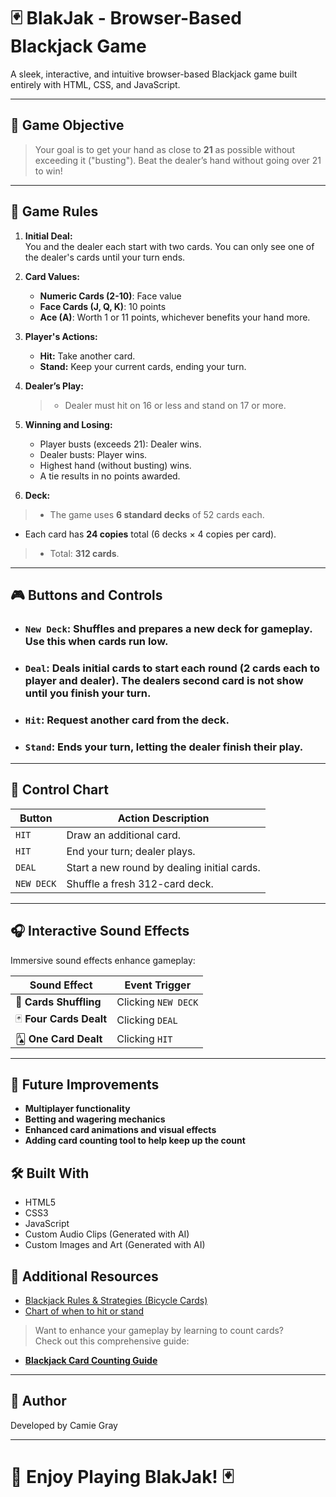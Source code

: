 # 🃏 BlakJak - Browser-Based Blackjack Game

A sleek, interactive, and intuitive browser-based Blackjack game built entirely with HTML, CSS, and JavaScript.

---

## 🚩 Game Objective

> Your goal is to get your hand as close to **21** as possible without exceeding it ("busting"). Beat the dealer’s hand without going over 21 to win!

---

## 📜 Game Rules

1. **Initial Deal:**  
   You and the dealer each start with two cards. You can only see one of the dealer's cards until your turn ends.


2. **Card Values:**  
   - **Numeric Cards (2-10)**: Face value  
   - **Face Cards (J, Q, K)**: 10 points  
   - **Ace (A)**: Worth 1 or 11 points, whichever benefits your hand more.


3. **Player's Actions:**  
   - **Hit:** Take another card.  
   - **Stand:** Keep your current cards, ending your turn.


4. **Dealer’s Play:**  
   > - Dealer must hit on 16 or less and stand on 17 or more.


5. **Winning and Losing:**  
   - Player busts (exceeds 21): Dealer wins.  
   - Dealer busts: Player wins.  
   - Highest hand (without busting) wins.  
   - A tie results in no points awarded.


6. **Deck:**  
  > - The game uses **6 standard decks** of 52 cards each.  
   - Each card has **24 copies** total (6 decks × 4 copies per card).  
  > - Total: **312 cards**.

---
## **🎮 Buttons and Controls**

- ### `New Deck`: Shuffles and prepares a new deck for gameplay. Use this when cards run low.
- ### `Deal`: Deals initial cards to start each round (2 cards each to player and dealer). The dealers second card is not show until you finish your turn.
- ### `Hit`: Request another card from the deck.
-  ### `Stand`: Ends your turn, letting the dealer finish their play.

---
## 📌 Control Chart

| Button       | Action Description                           |
|--------------|----------------------------------------------|
| `HIT`      | Draw an additional card.                     |
| `HIT`    | End your turn; dealer plays.                 |
| `DEAL`     | Start a new round by dealing initial cards.  |
| `NEW DECK` | Shuffle a fresh 312-card deck.               |

---

## 🎧 Interactive Sound Effects

Immersive sound effects enhance gameplay:

| Sound Effect            | Event Trigger                |
|-------------------------|------------------------------|
| 🔀 **Cards Shuffling**  | Clicking `NEW DECK`   |
| 🃏 **Four Cards Dealt** | Clicking `DEAL`          |
| 🂡 **One Card Dealt**   | Clicking `HIT`           |

---
## 🚀 Future Improvements

- **Multiplayer functionality**
- **Betting and wagering mechanics**
- **Enhanced card animations and visual effects**
- **Adding card counting tool to help keep up the count**

## 🛠 Built With

- HTML5
- CSS3
- JavaScript
- Custom Audio Clips (Generated with AI)
- Custom Images and Art (Generated with AI)

## 📖 Additional Resources
- [Blackjack Rules & Strategies (Bicycle Cards)](https://bicyclecards.com/how-to-play/blackjack)
- [Chart of when to hit or stand](https://www.blackjackapprenticeship.com/blackjack-strategy-charts/)

> Want to enhance your gameplay by learning to count cards?  
Check out this comprehensive guide:

- [**Blackjack Card Counting Guide**](https://www.blackjackapprenticeship.com/how-to-count-cards/)  
---
## 👤 Author
Developed by Camie Gray 

---
# 🌟 Enjoy Playing BlakJak! 🃏
